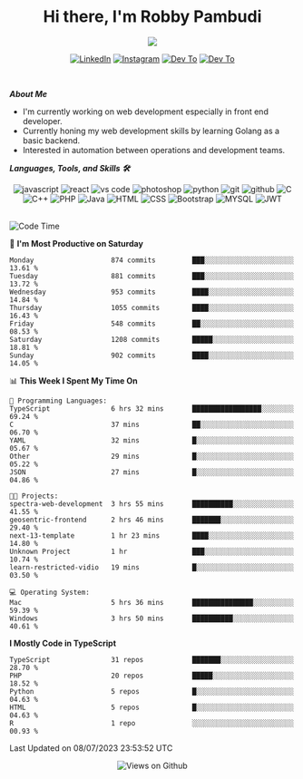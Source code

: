 <div align="center">
   <h1>Hi there, I'm Robby Pambudi </h1>

<img src="https://pronoun.cyou/x/y?subject=He&object=Him&height=20"> 
</div>

<p align='center'>
   <a href="https://www.linkedin.com/in/robbypambudi" target="_blank"><img src="https://img.shields.io/badge/LinkedIn-0077B5?style=for-the-badge&logo=linkedin&logoColor=white" alt="LinkedIn"></a>
   <a href="https://www.instagram.com/robbypambudi" target="_blank"><img src="https://img.shields.io/badge/Instagram-E4405F?style=for-the-badge&logo=instagram&logoColor=white" alt="Instagram"></a>
   <a href="https://dev.to/robbypambudi" target="_blank"><img src="https://img.shields.io/badge/dev.to-0A0A0A?style=for-the-badge&logo=dev.to&logoColor=white" alt="Dev To"></a>
   <a href="https://www.facebook.com/robbyulungpambudi" target="_blank"><img src="https://img.shields.io/badge/Facebook-1877F2?style=for-the-badge&logo=facebook&logoColor=white" alt="Dev To"></a>

</p> <p>
<br>
   
***About Me***
   
- I'm currently working on web development especially in front end developer.
- Currently honing my web development skills by learning Golang as a basic backend.
- Interested in automation between operations and development teams.
 
   
***Languages, Tools, and Skills 🛠***

   <div align="center">
   <img src="https://img.shields.io/badge/JavaScript-F7DF1E?style=for-the-badge&logo=javascript&logoColor=black" alt="javascript" />
      <img src="https://img.shields.io/badge/React-61DAFB?style=for-the-badge&logo=react&logoColor=black" alt="react" />
      <img src="https://img.shields.io/badge/vs%20code-007ACC?style=for-the-badge&logo=visual%20studio%20code&logoColor=white" alt="vs code" />
      <img src="https://img.shields.io/badge/adobe%20photoshop-31A8FF?style=for-the-badge&logo=adobe%20photoshop&logoColor=white" alt="photoshop" />
      <img src="https://img.shields.io/badge/python-3776AB?style=for-the-badge&logo=python&logoColor=white" alt="python" />
      <img src="https://img.shields.io/badge/Git-F05032?style=for-the-badge&logo=git&logoColor=white" alt="git" />
      <img src="https://img.shields.io/badge/GitHub-100000?style=for-the-badge&logo=github&logoColor=white" alt="github" />
      <img src="https://img.shields.io/badge/c-%2300599C.svg?style=for-the-badge&logo=c&logoColor=white" alt="C" />
      <img src="https://img.shields.io/badge/c++-%2300599C.svg?style=for-the-badge&logo=c%2B%2B&logoColor=white" alt="C++" />   
      <img src="https://img.shields.io/badge/PHP-777BB4?style=for-the-badge&logo=php&logoColor=white" alt="PHP" />
      <img src="https://img.shields.io/badge/Java-ED8B00?style=for-the-badge&logo=java&logoColor=white" alt="Java"/>
      <img src="https://img.shields.io/badge/HTML5-E34F26?style=for-the-badge&logo=html5&logoColor=white" alt="HTML" />
      <img src="https://img.shields.io/badge/CSS-239120?&style=for-the-badge&logo=css3&logoColor=white" alt ="CSS" />
      <img src="https://img.shields.io/badge/Bootstrap-563D7C?style=for-the-badge&logo=bootstrap&logoColor=white" alt="Bootstrap" />
      <img src="https://img.shields.io/badge/MySQL-00000F?style=for-the-badge&logo=mysql&logoColor=white" alt="MYSQL" />
      <img src="https://img.shields.io/badge/json%20web%20tokens-323330?style=for-the-badge&logo=json-web-tokens&logoColor=pink" alt="JWT" />
      
   </div><br>
   
<!--START_SECTION:waka-->
![Code Time](http://img.shields.io/badge/Code%20Time-856%20hrs%2017%20mins-blue)

📅 **I'm Most Productive on Saturday** 

```text
Monday                   874 commits         ███░░░░░░░░░░░░░░░░░░░░░░   13.61 % 
Tuesday                  881 commits         ███░░░░░░░░░░░░░░░░░░░░░░   13.72 % 
Wednesday                953 commits         ████░░░░░░░░░░░░░░░░░░░░░   14.84 % 
Thursday                 1055 commits        ████░░░░░░░░░░░░░░░░░░░░░   16.43 % 
Friday                   548 commits         ██░░░░░░░░░░░░░░░░░░░░░░░   08.53 % 
Saturday                 1208 commits        █████░░░░░░░░░░░░░░░░░░░░   18.81 % 
Sunday                   902 commits         ████░░░░░░░░░░░░░░░░░░░░░   14.05 % 
```


📊 **This Week I Spent My Time On** 

```text
💬 Programming Languages: 
TypeScript               6 hrs 32 mins       █████████████████░░░░░░░░   69.24 % 
C                        37 mins             ██░░░░░░░░░░░░░░░░░░░░░░░   06.70 % 
YAML                     32 mins             █░░░░░░░░░░░░░░░░░░░░░░░░   05.67 % 
Other                    29 mins             █░░░░░░░░░░░░░░░░░░░░░░░░   05.22 % 
JSON                     27 mins             █░░░░░░░░░░░░░░░░░░░░░░░░   04.86 % 

🐱‍💻 Projects: 
spectra-web-development  3 hrs 55 mins       ██████████░░░░░░░░░░░░░░░   41.55 % 
geosentric-frontend      2 hrs 46 mins       ███████░░░░░░░░░░░░░░░░░░   29.40 % 
next-13-template         1 hr 23 mins        ████░░░░░░░░░░░░░░░░░░░░░   14.80 % 
Unknown Project          1 hr                ███░░░░░░░░░░░░░░░░░░░░░░   10.74 % 
learn-restricted-vidio   19 mins             █░░░░░░░░░░░░░░░░░░░░░░░░   03.50 % 

💻 Operating System: 
Mac                      5 hrs 36 mins       ███████████████░░░░░░░░░░   59.39 % 
Windows                  3 hrs 50 mins       ██████████░░░░░░░░░░░░░░░   40.61 % 
```

**I Mostly Code in TypeScript** 

```text
TypeScript               31 repos            ███████░░░░░░░░░░░░░░░░░░   28.70 % 
PHP                      20 repos            █████░░░░░░░░░░░░░░░░░░░░   18.52 % 
Python                   5 repos             █░░░░░░░░░░░░░░░░░░░░░░░░   04.63 % 
HTML                     5 repos             █░░░░░░░░░░░░░░░░░░░░░░░░   04.63 % 
R                        1 repo              ░░░░░░░░░░░░░░░░░░░░░░░░░   00.93 % 
```




 Last Updated on 08/07/2023 23:53:52 UTC
<!--END_SECTION:waka-->

<div align="center">
<img src="https://komarev.com/ghpvc/?username=robbypambudi&color=green" alt="Views on Github" />
</div>

